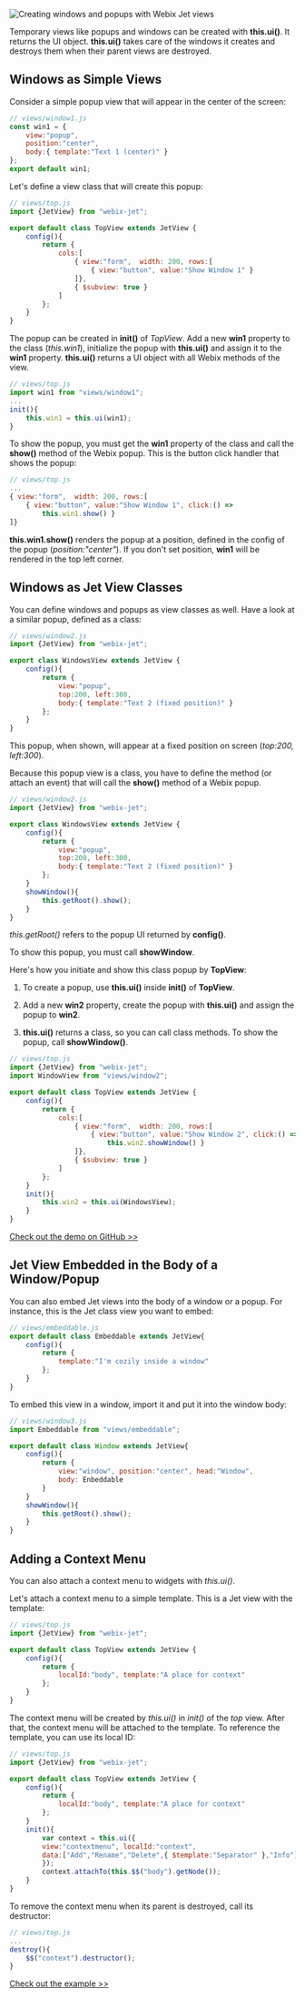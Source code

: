 ![Creating windows and popups with Webix Jet views](../images/window.png)

Temporary views like popups and windows can be created with **this.ui()**. It returns the UI object. **this.ui()** takes care of the windows it creates and destroys them when their parent views are destroyed.

## Windows as Simple Views

Consider a simple popup view that will appear in the center of the screen:

```js
// views/window1.js
const win1 = {
    view:"popup",
    position:"center",
    body:{ template:"Text 1 (center)" }
};
export default win1;
```

Let's define a view class that will create this popup:

```js
// views/top.js
import {JetView} from "webix-jet";

export default class TopView extends JetView {
    config(){
        return {
            cols:[
                { view:"form",  width: 200, rows:[
                    { view:"button", value:"Show Window 1" }
                ]},
                { $subview: true }
            ]
        };
    }
}
```

The popup can be created in **init()** of *TopView*. Add a new **win1** property to the class (*this.win1*), initialize the popup with **this.ui()** and assign it to the **win1** property. **this.ui()** returns a UI object with all Webix methods of the view. 

```js
// views/top.js
import win1 from "views/window1";
...
init(){
    this.win1 = this.ui(win1);
}
```

To show the popup, you must get the **win1** property of the class and call the **show()** method of the Webix popup. This is the button click handler that shows the popup:

```js
// views/top.js
...
{ view:"form",  width: 200, rows:[
    { view:"button", value:"Show Window 1", click:() =>
        this.win1.show() }
]}
```

**this.win1.show()** renders the popup at a position, defined in the config of the popup (*position:"center"*). If you don't set position, **win1** will be rendered in the top left corner.

## Windows as Jet View Classes

You can define windows and popups as view classes as well. Have a look at a similar popup, defined as a class:

```js
// views/window2.js
import {JetView} from "webix-jet";

export class WindowsView extends JetView {
    config(){
        return {
            view:"popup",
            top:200, left:300,
            body:{ template:"Text 2 (fixed position)" }
        };
    }
}
```

This popup, when shown, will appear at a fixed position on screen (*top:200, left:300*).

Because this popup view is a class, you have to define the method (or attach an event) that will call the **show()** method of a Webix popup.

```js
// views/window2.js
import {JetView} from "webix-jet";

export class WindowsView extends JetView {
    config(){
        return {
            view:"popup",
            top:200, left:300,
            body:{ template:"Text 2 (fixed position)" }
        };
    }
    showWindow(){
        this.getRoot().show();
    }
}
```

*this.getRoot()* refers to the popup UI returned by **config()**.

To show this popup, you must call **showWindow**.

Here's how you initiate and show this class popup by **TopView**:

1. To create a popup, use **this.ui()** inside **init()** of **TopView**.

2. Add a new **win2** property, create the popup with **this.ui()** and assign the popup to **win2**.

3. **this.ui()** returns a class, so you can call class methods. To show the popup, call **showWindow()**.

```js
// views/top.js
import {JetView} from "webix-jet";
import WindowView from "views/window2";

export default class TopView extends JetView {
    config(){
        return {
            cols:[
                { view:"form",  width: 200, rows:[
                    { view:"button", value:"Show Window 2", click:() =>
                        this.win2.showWindow() }
                ]},
                { $subview: true }
            ]
        };
    }
    init(){
        this.win2 = this.ui(WindowsView);
    }
}
```

[Check out the demo on GitHub >>](https://github.com/webix-hub/jet-demos/blob/master/sources/windows.js)

## Jet View Embedded in the Body of a Window/Popup

You can also embed Jet views into the body of a window or a popup. For instance, this is the Jet class view you want to embed:

```js
// views/embeddable.js
export default class Embeddable extends JetView{
    config(){
        return {
            template:"I'm cozily inside a window"
        };
    }
}
```

To embed this view in a window, import it and put it into the window body:

```js
// views/window3.js
import Embeddable from "views/embeddable";

export default class Window extends JetView{
    config(){
        return {
            view:"window", position:"center", head:"Window",
            body: Enbeddable
        }
    }
    showWindow(){
        this.getRoot().show();
    }
}
```

## Adding a Context Menu

You can also attach a context menu to widgets with *this.ui()*.

Let's attach a context menu to a simple template. This is a Jet view with the template:

```js
// views/top.js
import {JetView} from "webix-jet";

export default class TopView extends JetView {
    config(){
        return {
            localId:"body", template:"A place for context"
        };
    }
}
```

The context menu will be created by *this.ui()* in *init()* of the *top* view. After that, the context menu will be attached to the template. To reference the template, you can use its local ID:

```js
// views/top.js
import {JetView} from "webix-jet";

export default class TopView extends JetView {
    config(){
        return {
            localId:"body", template:"A place for context"
        };
    }  
    init(){
        var context = this.ui({
        view:"contextmenu", localId:"context",
        data:["Add","Rename","Delete",{ $template:"Separator" },"Info"]
        });
        context.attachTo(this.$$("body").getNode());
    }
}
```

To remove the context menu when its parent is destroyed, call its destructor:

```js
// views/top.js
...
destroy(){
    $$("context").destructor();
}
```

[Check out the example >>](https://webix.com/snippet/e15ae356)
